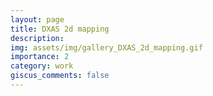 ```yaml
---
layout: page
title: DXAS 2d mapping
description: 
img: assets/img/gallery_DXAS_2d_mapping.gif
importance: 2
category: work
giscus_comments: false
---
```

